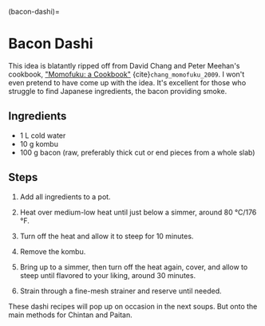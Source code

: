 (bacon-dashi)=
# Bacon Dashi

This idea is blatantly ripped off from David Chang and Peter Meehan's cookbook,
["Momofuku: a Cookbook"][momofuku] {cite}`chang_momofuku_2009`. I won't even
pretend to have come up with the idea. It's excellent for those who struggle to
find Japanese ingredients, the bacon providing smoke. 

## Ingredients

* 1 L cold water
* 10 g kombu
* 100 g bacon (raw, preferably thick cut or end pieces from a whole slab) 

## Steps

1. Add all ingredients to a pot. 

2. Heat over medium-low heat until just below a simmer, around 80 °C/176 °F.

3. Turn off the heat and allow it to steep for 10 minutes.

4. Remove the kombu.

5. Bring up to a simmer, then turn off the heat again, cover, and allow to steep
   until flavored to your liking, around 30 minutes.

6. Strain through a fine-mesh strainer and reserve until needed.

These dashi recipes will pop up on occasion in the next soups. But onto the main
methods for Chintan and Paitan.

[momofuku]: https://www.amazon.com/Momofuku-David-Chang/dp/030745195X/ref=sr_1_2?crid=2RI41PPB87KT8&dchild=1&keywords=momofuku+cookbook&qid=1593010301&s=books&sprefix=Momofuku%2Cstripbooks%2C174&sr=1-2